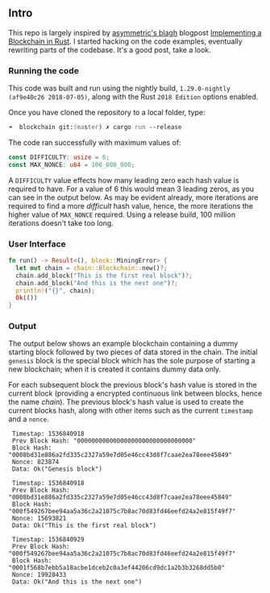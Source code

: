 
## Intro

This repo is largely inspired by [asymmetric's blagh](https://asymmetric.github.io) blogpost [Implementing a Blockchain in Rust](https://asymmetric.github.io/2018/02/11/blockchain-rust/). I started hacking on the code examples, eventually rewriting parts of the codebase. It's a good post, take a look.

### Running the code

This code was built and run using the nightly build, `1.29.0-nightly (af9e40c26 2018-07-05)`, along with the Rust `2018 Edition` options enabled.

Once you have cloned the repository to a local folder, type:

```zsh
➜  blockchain git:(master) ✗ cargo run --release
```

The code ran successfully with maximum values of:

```rust
const DIFFICULTY: usize = 6;
const MAX_NONCE: u64 = 100_000_000;
```

A `DIFFICULTY` value effects how many leading zero each hash value is required to have. For a value of 6 this would mean 3 leading zeros, as you can see in the output below. As may be evident already, more iterations are required to find a more _difficult_ hash value, hence, the more iterations the higher value of `MAX_NONCE` required. Using a release build, 100 million iterations doesn't take too long. 

### User Interface

```rust
fn run() -> Result<(), block::MiningError> {
  let mut chain = chain::Blockchain::new()?;
  chain.add_block("This is the first real block")?;
  chain.add_block("And this is the next one")?;
  println!("{}", chain);
  Ok(())
}
```

### Output

The output below shows an example blockchain containing a dummy starting block followed by two pieces of data stored in the chain. The initial `genesis` block is the special block which has the sole purpose of starting a new blockchain; when it is created it contains dummy data only.

For each subsequent block the previous block's hash value is stored in the current block (providing a encrypted continuous link between blocks, hence the name _chain_). The previous block's hash value is used to create the current blocks hash, along with other items such as the current `timestamp` and a `nonce`.

```
 Timestap: 1536840918
 Prev Block Hash: "00000000000000000000000000000000"
 Block Hash: "0008bd31e886a2fd335c2327a59e7d05e46cc43d8f7caae2ea78eee45849"
 Nonce: 823874
 Data: Ok("Genesis block")

 Timestap: 1536840918
 Prev Block Hash: "0008bd31e886a2fd335c2327a59e7d05e46cc43d8f7caae2ea78eee45849"
 Block Hash: "000f549267bee94aa5a36c2a21075c7b8ac70d83fd46eefd24a2e815f49f7"
 Nonce: 15693821
 Data: Ok("This is the first real block")

 Timestap: 1536840929
 Prev Block Hash: "000f549267bee94aa5a36c2a21075c7b8ac70d83fd46eefd24a2e815f49f7"
 Block Hash: "0001f568b7ebb5a18acbe1dceb2c0a3ef44206cd9dc1a2b3b3268dd5b0"
 Nonce: 19928433
 Data: Ok("And this is the next one")
```



